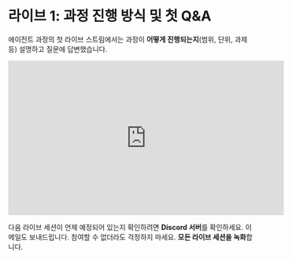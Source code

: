 # 라이브 1: 과정 진행 방식 및 첫 Q&A

에이전트 과정의 첫 라이브 스트림에서는 과정이 **어떻게 진행되는지**(범위, 단위, 과제 등) 설명하고 질문에 답변했습니다.

<iframe width="560" height="315" src="https://www.youtube.com/embed/iLVyYDbdSmM?si=TCX5Ai3uZuKLXq45" title="YouTube 동영상 플레이어" frameborder="0" allow="accelerometer; autoplay; clipboard-write; encrypted-media; gyroscope; picture-in-picture; web-share" referrerpolicy="strict-origin-when-cross-origin" allowfullscreen></iframe>

다음 라이브 세션이 언제 예정되어 있는지 확인하려면 **Discord 서버**를 확인하세요. 이메일도 보내드립니다. 참여할 수 없더라도 걱정하지 마세요. **모든 라이브 세션을 녹화**합니다.